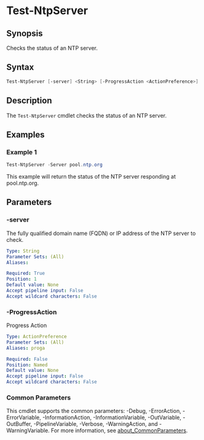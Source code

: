 # Test-NtpServer

## Synopsis

Checks the status of an NTP server.

## Syntax

```powershell
Test-NtpServer [-server] <String> [-ProgressAction <ActionPreference>] [<CommonParameters>]
```

## Description

The `Test-NtpServer` cmdlet checks the status of an NTP server.

## Examples

### Example 1

```powershell
Test-NtpServer -Server pool.ntp.org
```

This example will return the status of the NTP server responding at pool.ntp.org.

## Parameters

### -server

The fully qualified domain name (FQDN) or IP address of the NTP server to check.

```yaml
Type: String
Parameter Sets: (All)
Aliases:

Required: True
Position: 1
Default value: None
Accept pipeline input: False
Accept wildcard characters: False
```

### -ProgressAction

Progress Action

```yaml
Type: ActionPreference
Parameter Sets: (All)
Aliases: proga

Required: False
Position: Named
Default value: None
Accept pipeline input: False
Accept wildcard characters: False
```

### Common Parameters

This cmdlet supports the common parameters: -Debug, -ErrorAction, -ErrorVariable, -InformationAction, -InformationVariable, -OutVariable, -OutBuffer, -PipelineVariable, -Verbose, -WarningAction, and -WarningVariable. For more information, see [about_CommonParameters](http://go.microsoft.com/fwlink/?LinkID=113216).

